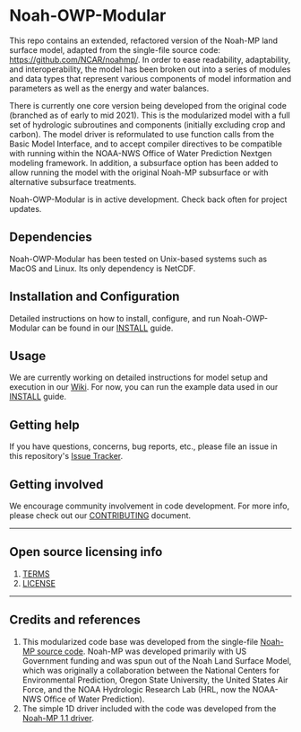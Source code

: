 # Noah-OWP-Modular

This repo contains an extended, refactored version of the Noah-MP land surface model, adapted from the single-file source code: <https://github.com/NCAR/noahmp/>. In order to ease readability, adaptability, and interoperability, the model has been broken out into a series of modules and data types that represent various components of model information and parameters as well as the energy and water balances.

There is currently one core version being developed from the original code (branched as of early to mid 2021). This is the modularized model with a full set of hydrologic subroutines and components (initially excluding crop and carbon). The model driver is reformulated to use function calls from the Basic Model Interface, and to accept compiler directives to be compatible with running within the NOAA-NWS Office of Water Prediction Nextgen modeling framework. In addition, a subsurface option has been added to allow running the model with the original Noah-MP subsurface or with alternative subsurface treatments.  

Noah-OWP-Modular is in active development. Check back often for project updates.

## Dependencies

Noah-OWP-Modular has been tested on Unix-based systems such as MacOS and Linux. Its only dependency is NetCDF.

## Installation and Configuration

Detailed instructions on how to install, configure, and run Noah-OWP-Modular can be found in our [INSTALL](INSTALL.md) guide.

## Usage

We are currently working on detailed instructions for model setup and execution in our [Wiki](./wiki). For now, you can run the example data used in our [INSTALL](INSTALL.md) guide.

## Getting help

If you have questions, concerns, bug reports, etc., please file an issue in this repository's [Issue Tracker](https://github.com/NOAA-OWP/noah-owp-modular/issues).

## Getting involved

We encourage community involvement in code development. For more info, please check out our [CONTRIBUTING](CONTRIBUTING.md) document.


----

## Open source licensing info
1. [TERMS](TERMS.md)
2. [LICENSE](LICENSE)


----

## Credits and references

1. This modularized code base was developed from the single-file [Noah-MP source code](https://github.com/NCAR/noahmp/). Noah-MP was developed primarily with US Government funding and was spun out of the Noah Land Surface Model, which was originally a collaboration between the National Centers for Environmental Prediction, Oregon State University, the United States Air Force, and the NOAA Hydrologic Research Lab (HRL, now the NOAA-NWS Office of Water Prediction). 
2. The simple 1D driver included with the code was developed from the [Noah-MP 1.1 driver](https://ral.ucar.edu/solutions/products/noah-multiparameterization-land-surface-model-noah-mp-lsm).
